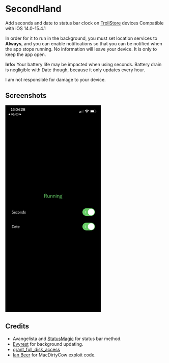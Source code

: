 # SecondHand
Add seconds and date to status bar clock on [TrollStore](https://github.com/opa334/TrollStore) devices
Compatible with iOS 14.0-15.4.1

In order for it to run in the background, you must set location services to **Always**, and you can enable notifications so that you can be notified when the app stops running.
No information will leave your device. It is only to keep the app open.

**Info:** Your battery life may be impacted when using seconds. Battery drain is negligible with Date though, because it only updates every hour.

I am not responsible for damage to your device.

## Screenshots
<img src="/Images/MainPage.PNG" width="300" height="650"/>

## Credits
- Avangelista and [StatusMagic](https://github.com/Avangelista/StatusMagic) for status bar method.
- [Evyrest](https://github.com/sourcelocation/Evyrest) for background updating.
- [grant_full_disk_access](https://gist.github.com/zhuowei/bc7a90bdc520556fda84d33e0583eb3e)
- [Ian Beer](https://twitter.com/i41nbeer) for MacDirtyCow exploit code.
